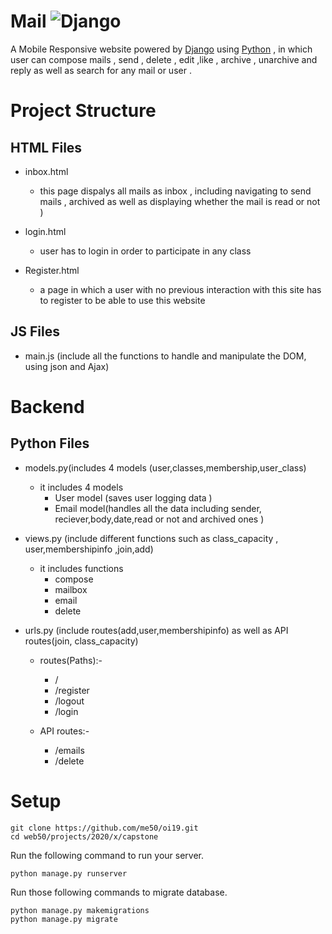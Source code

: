 # Mail ![Django](https://github.com/ESWZY/cs50web-final-project/workflows/Django%20CI/badge.svg)

  A Mobile Responsive website powered by [Django](https://www.djangoproject.com/) using [Python](https://www.python.org/) , in which user can compose mails , send , delete , edit ,like , archive , unarchive and reply  as well as search for any mail or user .


# Project Structure


## HTML Files
      
 - inbox.html
   - this page dispalys all mails as inbox , including navigating to send mails , archived as well as displaying whether the mail is read or not )
    
 - login.html
   - user has to login in order to participate in  any class 
 
 - Register.html
   - a page in which a user with no previous interaction with this site has to register to be able to use this website
  

## JS Files
 -  main.js (include all the functions to handle and manipulate the DOM, using json and Ajax)



# Backend


## Python Files
 - models.py(includes 4 models (user,classes,membership,user_class)
   - it includes 4 models
      - User model (saves user logging data )
      - Email model(handles all the data including sender, reciever,body,date,read or not and archived ones )
      
 - views.py (include different functions such as class_capacity , user,membershipinfo ,join,add)
     - it includes functions
         - compose 
         - mailbox
         - email
         - delete
 - urls.py (include routes(add,user,membershipinfo) as well as API routes(join, class_capacity)
   - routes(Paths):-
      - /
      - /register
      - /logout
      - /login
     
   - API routes:-
       - /emails
      - /delete



# Setup
   ```shell script
git clone https://github.com/me50/oi19.git
cd web50/projects/2020/x/capstone
```
Run the following command to run your server.


```shell script
python manage.py runserver
```

Run those following commands to migrate database.

```shell script
python manage.py makemigrations
python manage.py migrate
```
